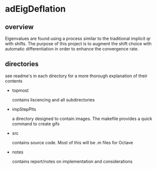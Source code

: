 # adEigDeflation #

## overview ##

Eigenvalues are found using a process similar to the traditional
implicit qr with shifts. The purpose of this project is to
augment the shift choice with automatic differentiation
in order to enhance the convergence rate.

## directories ##
see readme's in each directory for a more
thorough explanation of their contents

* topmost

  contains liscencing and all subdirectories

* impStepPlts

  a directory designed to contain images.
  The makefile provides a quick command to create
  gifs

* src

  contains source code.
  Most of this will be \.m files for Octave

* notes
  
  contains report/notes on implementation and considerations
